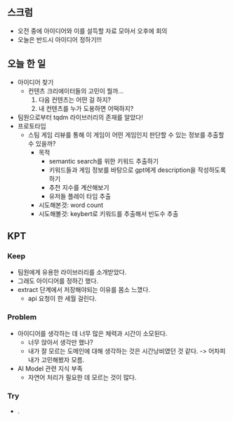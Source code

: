 ## 스크럼

- 오전 중에 아이디어와 이를 설득할 자료 모아서 오후에 회의
- 오늘은 반드시 아이디어 정하기!!!

## 오늘 한 일

- 아이디어 찾기
  - 컨텐츠 크리에이터들의 고민이 뭘까...
    1. 다음 컨텐츠는 어떤 걸 하지?
    2. 내 컨텐츠를 누가 도용하면 어떡하지?
- 팀원으로부터 tqdm 라이브러리의 존재를 알았다!
- 프로토타입
  - 스팀 게임 리뷰를 통해 이 게임이 어떤 게임인지 판단할 수 있는 정보를 추출할 수 있을까?
    - 목적
      - semantic search를 위한 키워드 추출하기
      - 키워드들과 게임 정보를 바탕으로 gpt에게 description을 작성하도록 하기
      - 추천 지수를 계산해보기
      - 유저들 플레이 타임 추출
    - 시도해본것: word count
    - 시도해볼것: keybert로 키워드를 추출해서 빈도수 추출

## KPT

### Keep

- 팀원에게 유용한 라이브러리를 소개받았다.
- 그래도 아이디어를 정하긴 했다.
- extract 단계에서 저장해야되는 이유를 몸소 느꼈다.
  - api 요청이 한 세월 걸린다.

### Problem

- 아이디어를 생각하는 데 너무 많은 체력과 시간이 소모된다.
  - 너무 앉아서 생각만 했나?
  - 내가 잘 모르는 도메인에 대해 생각하는 것은 시간낭비였던 것 같다. -> 어차피 내가 고민해봤자 모름.
- AI Model 관련 지식 부족
  - 자연어 처리가 필요한 데 모르는 것이 많다.

### Try

- .
